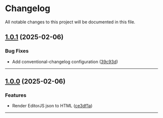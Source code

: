 <!--- BEGIN HEADER -->
# Changelog

All notable changes to this project will be documented in this file.
<!--- END HEADER -->

## [1.0.1](https://github.com/wizbii/editor-js-to-html/compare/v1.0.0...v1.0.1) (2025-02-06)

### Bug Fixes

* Add conventional-changelog configuration ([39c93d](https://github.com/wizbii/editor-js-to-html/commit/39c93dd227ff2b017a5ce789e0a422b053a31285))


---

## [1.0.0](https://github.com/wizbii/editor-js-to-html/compare/ce3df1a9048299c925328050d3897d49a3d7c317...v1.0.0) (2025-02-06)

### Features

* Render EditorJS json to HTML ([ce3df1a](https://github.com/wizbii/editor-js-to-html/commit/ce3df1a9048299c925328050d3897d49a3d7c317))


---

